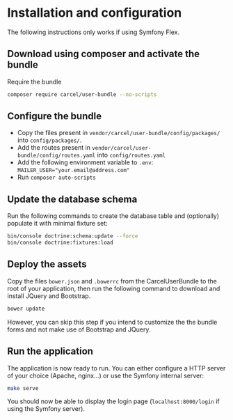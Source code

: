 # Installation and configuration

The following instructions only works if using Symfony Flex.

## Download using composer and activate the bundle

Require the bundle

```bash
composer require carcel/user-bundle --no-scripts
```

## Configure the bundle

- Copy the files present in `vendor/carcel/user-bundle/config/packages/` into `config/packages/`.
- Add the routes present in `vendor/carcel/user-bundle/config/routes.yaml` into `config/routes.yaml`
- Add the following environment variable to `.env`: `MAILER_USER="your.email@address.com"`
- Run `composer auto-scripts`

## Update the database schema

Run the following commands to create the database table and (optionally) populate it with minimal fixture set:

```bash
bin/console doctrine:schema:update --force
bin/console doctrine:fixtures:load
```

## Deploy the assets

Copy the files `bower.json` and `.bowerrc` from the CarcelUserBundle to the root of your application, then run the following command to download and install JQuery and Bootstrap.

```bash
bower update
```

However, you can skip this step if you intend to customize the the bundle forms and not make use of Bootstrap and JQuery.

## Run the application

The application is now ready to run. You can either configure a HTTP server of your choice (Apache, nginx…) or use the Symfony internal server:

```bash
make serve
```

You should now be able to display the login page (`localhost:8000/login` if using the Symfony server).
